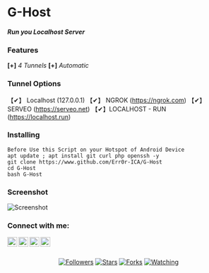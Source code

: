 # **G-Host**
<i>**Run you Localhost Server**</i>

### Features
**[+]**<i> 4 Tunnels</i>
**[+]**<i> Automatic</i>

### Tunnel Options
【✔】 Localhost (127.0.0.1)
【✔】 NGROK (https://ngrok.com)
【✔】 SERVEO (https://serveo.net)
【✔】LOCALHOST - RUN (https://localhost.run)

### Installing
```
Before Use this Script on your Hotspot of Android Device 
apt update ; apt install git curl php openssh -y
git clone https://www.github.com/Err0r-ICA/G-Host
cd G-Host
bash G-Host
```

### Screenshot 
![Screenshot](https://i.postimg.cc/KxZ7q6yK/Screenshot-20201130-000356-Termux.jpg)

 ### Connect with me:
<a href="https://github.com/Err0r-ICA"><img align="left" alt="codeSTACKr | Github" width="22px" src="https://cdn.jsdelivr.net/npm/simple-icons@v3/icons/github.svg" /></a>
<a href="https://t.me/kalit3rmux"><img align="left" alt="codeSTACKr | Telegram" width="22px" src="https://cdn.jsdelivr.net/npm/simple-icons@v3/icons/telegram.svg" /></a>
<a href="https://www.facebook.com/termuxxhacking"><img align="left" alt="codeSTACKr | Facebook" width="22px" src="https://cdn.jsdelivr.net/npm/simple-icons@v3/icons/facebook.svg" /></a>
<a href="https://instagram.com/termux_hacking"><img align="left" alt="codeSTACKr | Instagram" width="22px" src="https://cdn.jsdelivr.net/npm/simple-icons@v3/icons/instagram.svg" /></a>

<br><br>

<p align="center">
<a href="https://github.com/Err0r-ICA/followers"><img title="Followers" src="https://img.shields.io/github/followers/lovehacker404?color=blue&style=flat-square"></a>
<a href="https://github.com/Err0r-ICA/World/stargazers/"><img title="Stars" src="https://img.shields.io/github/stars/lovehacker404/World?color=red&style=flat-square"></a>
<a href="https://github.com/Err0r-ICA/World/network/members"><img title="Forks" src="https://img.shields.io/github/forks/lovehacker404/World?color=red&style=flat-square"></a>
<a href="https://github.com/Err0r-ICA/World/watchers"><img title="Watching" src="https://img.shields.io/github/watchers/lovehacker404/World?label=Watchers&color=blue&style=flat-square"></a>
</p>
